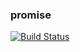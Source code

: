 ### promise

[![Build Status](https://travis-ci.org/iblq/promise_drow.svg?branch=master)](https://travis-ci.org/iblq/promise_drow)